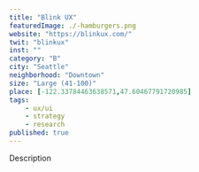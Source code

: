 ```yaml
---
title: "Blink UX"
featuredImage: ./-hamburgers.png
website: "https://blinkux.com/"
twit: "blinkux"
inst: ""
category: "B"
city: "Seattle"
neighborhood: "Downtown"
size: "Large (41-100)"
place: [-122.33784463638571,47.60467791720985]
tags:
    - ux/ui
    - strategy
    - research
published: true
---
```


Description
